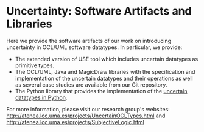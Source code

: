 # Uncertainty: Software Artifacts and Libraries

Here we provide the software artifacts of our work on introducing uncertainty in OCL/UML software datatypes. In particular, we provide:

- The extended version of USE tool which includes uncertain datatypes as primitive types.
- The OCL/UML, Java and MagicDraw libraries with the specification and implementation of the uncertain datatypes and their operations as well as several case studies are available from our Git repository.
- The Python library that provides the implementation of the [uncertain datatypes in Python](https://github.com/atenearesearchgroup/uncertainty-datatypes-python).

For more information, please visit our research group's websites: http://atenea.lcc.uma.es/projects/UncertainOCLTypes.html and http://atenea.lcc.uma.es/projects/SubjectiveLogic.html

